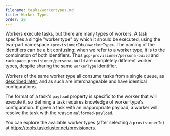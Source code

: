 ```yaml
---
filename: tasks/workertypes.md
title: Worker Types
order: 20
---
```


Workers execute tasks, but there are many types of workers. A task specifies a
single "worker type" by which it should be executed, using the two-part
namespace `<provisionerId>/<workerType>`.  The naming of the identifiers can be
a bit confusing: when we refer to a worker type, it is to the combination of
both identifiers. Thus `gcp-provisioner/persona-build` and
`rackspace-provisioner/persona-build` are completely different worker types,
despite sharing the same `workerType` identifier.

Workers of the same worker type all consume tasks from a single queue, as
[described later](/manual/task-execution/queues), and as such are
interchangeable and have identical configurations.

The format of a task's `payload` property is specific to the worker that will
execute it, so defining a task requires knowledge of worker type's
configuration. If given a task with an inappropriate payload, a worker will
resolve the task with the reason `malformed-payload`.

You can explore the available worker types (after selecting a `provisionerId`)
at https://tools.taskcluster.net/provisioners.
